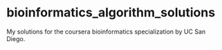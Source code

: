 # bioinformatics_algorithm_solutions
My solutions for the coursera bioinformatics specialization by UC San Diego.
